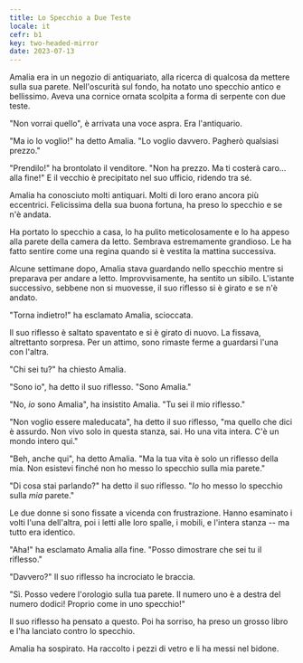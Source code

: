 ```yaml
---
title: Lo Specchio a Due Teste
locale: it
cefr: b1
key: two-headed-mirror
date: 2023-07-13
---
```


Amalia era in un negozio di antiquariato, alla ricerca di qualcosa da mettere sulla sua parete. Nell'oscurità sul fondo, ha notato uno specchio antico e bellissimo. Aveva una cornice ornata scolpita a forma di serpente con due teste.

"Non vorrai quello", è arrivata una voce aspra. Era l'antiquario.

"Ma io lo voglio!" ha detto Amalia. "Lo voglio davvero. Pagherò qualsiasi prezzo."

"Prendilo!" ha brontolato il venditore. "Non ha prezzo. Ma ti costerà caro... alla fine!" E il vecchio è precipitato nel suo ufficio, ridendo tra sé.

Amalia ha conosciuto molti antiquari. Molti di loro erano ancora più eccentrici. Felicissima della sua buona fortuna, ha preso lo specchio e se n'è andata.

Ha portato lo specchio a casa, lo ha pulito meticolosamente e lo ha appeso alla parete della camera da letto. Sembrava estremamente grandioso. Le ha fatto sentire come una regina quando si è vestita la mattina successiva.

Alcune settimane dopo, Amalia stava guardando nello specchio mentre si preparava per andare a letto. Improvvisamente, ha sentito un sibilo. L'istante successivo, sebbene non si muovesse, il suo riflesso si è girato e se n'è andato.

"Torna indietro!" ha esclamato Amalia, scioccata.

Il suo riflesso è saltato spaventato e si è girato di nuovo. La fissava, altrettanto sorpresa. Per un attimo, sono rimaste ferme a guardarsi l'una con l'altra.

"Chi sei tu?" ha chiesto Amalia.

"Sono io", ha detto il suo riflesso. "Sono Amalia."

"No, *io* sono Amalia", ha insistito Amalia. "Tu sei il mio riflesso."

"Non voglio essere maleducata", ha detto il suo riflesso, "ma quello che dici è assurdo. Non vivo solo in questa stanza, sai. Ho una vita intera. C'è un mondo intero qui."

"Beh, anche qui", ha detto Amalia. "Ma la tua vita è solo un riflesso della mia. Non esistevi finché non ho messo lo specchio sulla mia parete."

"Di cosa stai parlando?" ha detto il suo riflesso. "*Io* ho messo lo specchio sulla *mia* parete."

Le due donne si sono fissate a vicenda con frustrazione. Hanno esaminato i volti l'una dell'altra, poi i letti alle loro spalle, i mobili, e l'intera stanza -- ma tutto era identico.

"Aha!" ha esclamato Amalia alla fine. "Posso dimostrare che sei tu il riflesso."

"Davvero?" Il suo riflesso ha incrociato le braccia.

"Sì. Posso vedere l'orologio sulla tua parete. Il numero uno è a destra del numero dodici! Proprio come in uno specchio!"

Il suo riflesso ha pensato a questo. Poi ha sorriso, ha preso un grosso libro e l'ha lanciato contro lo specchio.

Amalia ha sospirato. Ha raccolto i pezzi di vetro e li ha messi nel bidone.